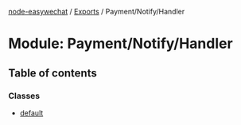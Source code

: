 [node-easywechat](../README.md) / [Exports](../modules.md) / Payment/Notify/Handler

# Module: Payment/Notify/Handler

## Table of contents

### Classes

- [default](../classes/Payment_Notify_Handler.default.md)
